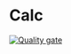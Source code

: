 # Calc
[![Quality gate](https://sonarcloud.io/api/project_badges/quality_gate?project=rus-sto_Calc)](https://sonarcloud.io/dashboard?id=rus-sto_Calc)
